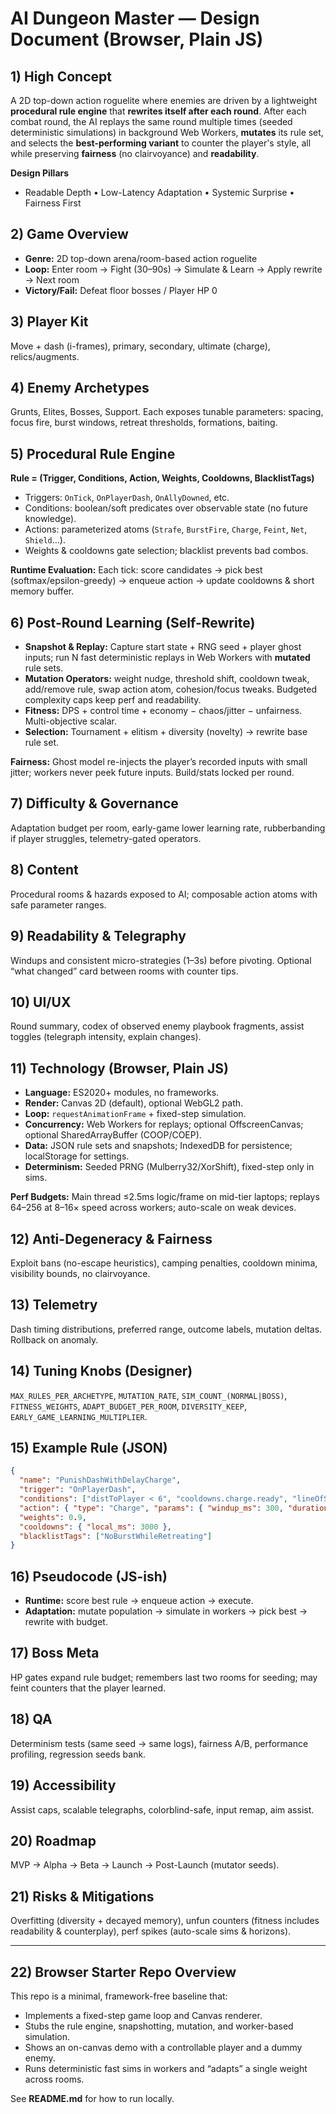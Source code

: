 # AI Dungeon Master — Design Document (Browser, Plain JS)

## 1) High Concept
A 2D top-down action roguelite where enemies are driven by a lightweight **procedural rule engine** that **rewrites itself after each round**. After each combat round, the AI replays the same round multiple times (seeded deterministic simulations) in background Web Workers, **mutates** its rule set, and selects the **best-performing variant** to counter the player's style, all while preserving **fairness** (no clairvoyance) and **readability**.

**Design Pillars**
- Readable Depth • Low-Latency Adaptation • Systemic Surprise • Fairness First

## 2) Game Overview
- **Genre:** 2D top-down arena/room-based action roguelite
- **Loop:** Enter room → Fight (30–90s) → Simulate & Learn → Apply rewrite → Next room
- **Victory/Fail:** Defeat floor bosses / Player HP 0

## 3) Player Kit
Move + dash (i-frames), primary, secondary, ultimate (charge), relics/augments.

## 4) Enemy Archetypes
Grunts, Elites, Bosses, Support. Each exposes tunable parameters: spacing, focus fire, burst windows, retreat thresholds, formations, baiting.

## 5) Procedural Rule Engine
**Rule = (Trigger, Conditions, Action, Weights, Cooldowns, BlacklistTags)**
- Triggers: `OnTick`, `OnPlayerDash`, `OnAllyDowned`, etc.
- Conditions: boolean/soft predicates over observable state (no future knowledge).
- Actions: parameterized atoms (`Strafe`, `BurstFire`, `Charge`, `Feint`, `Net`, `Shield`…).
- Weights & cooldowns gate selection; blacklist prevents bad combos.

**Runtime Evaluation:**
Each tick: score candidates → pick best (softmax/epsilon-greedy) → enqueue action → update cooldowns & short memory buffer.

## 6) Post-Round Learning (Self-Rewrite)
- **Snapshot & Replay:** Capture start state + RNG seed + player ghost inputs; run N fast deterministic replays in Web Workers with **mutated** rule sets.
- **Mutation Operators:** weight nudge, threshold shift, cooldown tweak, add/remove rule, swap action atom, cohesion/focus tweaks. Budgeted complexity caps keep perf and readability.
- **Fitness:** DPS + control time + economy − chaos/jitter − unfairness. Multi-objective scalar.
- **Selection:** Tournament + elitism + diversity (novelty) → rewrite base rule set. 

**Fairness:** Ghost model re-injects the player’s recorded inputs with small jitter; workers never peek future inputs. Build/stats locked per round.

## 7) Difficulty & Governance
Adaptation budget per room, early-game lower learning rate, rubberbanding if player struggles, telemetry-gated operators.

## 8) Content
Procedural rooms & hazards exposed to AI; composable action atoms with safe parameter ranges.

## 9) Readability & Telegraphy
Windups and consistent micro-strategies (1–3s) before pivoting. Optional “what changed” card between rooms with counter tips.

## 10) UI/UX
Round summary, codex of observed enemy playbook fragments, assist toggles (telegraph intensity, explain changes).

## 11) Technology (Browser, Plain JS)
- **Language:** ES2020+ modules, no frameworks.
- **Render:** Canvas 2D (default), optional WebGL2 path.
- **Loop:** `requestAnimationFrame` + fixed-step simulation.
- **Concurrency:** Web Workers for replays; optional OffscreenCanvas; optional SharedArrayBuffer (COOP/COEP).
- **Data:** JSON rule sets and snapshots; IndexedDB for persistence; localStorage for settings.
- **Determinism:** Seeded PRNG (Mulberry32/XorShift), fixed-step only in sims.

**Perf Budgets:** Main thread ≤2.5ms logic/frame on mid-tier laptops; replays 64–256 at 8–16× speed across workers; auto-scale on weak devices.

## 12) Anti-Degeneracy & Fairness
Exploit bans (no-escape heuristics), camping penalties, cooldown minima, visibility bounds, no clairvoyance.

## 13) Telemetry
Dash timing distributions, preferred range, outcome labels, mutation deltas. Rollback on anomaly.

## 14) Tuning Knobs (Designer)
`MAX_RULES_PER_ARCHETYPE`, `MUTATION_RATE`, `SIM_COUNT_(NORMAL|BOSS)`, `FITNESS_WEIGHTS`, `ADAPT_BUDGET_PER_ROOM`, `DIVERSITY_KEEP`, `EARLY_GAME_LEARNING_MULTIPLIER`.

## 15) Example Rule (JSON)
```json
{
  "name": "PunishDashWithDelayCharge",
  "trigger": "OnPlayerDash",
  "conditions": ["distToPlayer < 6", "cooldowns.charge.ready", "lineOfSight"],
  "action": { "type": "Charge", "params": { "windup_ms": 300, "duration_ms": 600, "overshoot": 1.2 } },
  "weights": 0.9,
  "cooldowns": { "local_ms": 3000 },
  "blacklistTags": ["NoBurstWhileRetreating"]
}
```

## 16) Pseudocode (JS-ish)
- **Runtime:** score best rule → enqueue action → execute.
- **Adaptation:** mutate population → simulate in workers → pick best → rewrite with budget.

## 17) Boss Meta
HP gates expand rule budget; remembers last two rooms for seeding; may feint counters that the player learned.

## 18) QA
Determinism tests (same seed → same logs), fairness A/B, performance profiling, regression seeds bank.

## 19) Accessibility
Assist caps, scalable telegraphs, colorblind-safe, input remap, aim assist.

## 20) Roadmap
MVP → Alpha → Beta → Launch → Post-Launch (mutator seeds).

## 21) Risks & Mitigations
Overfitting (diversity + decayed memory), unfun counters (fitness includes readability & counterplay), perf spikes (auto-scale sims & horizons).

---

## 22) Browser Starter Repo Overview
This repo is a minimal, framework-free baseline that:
- Implements a fixed-step game loop and Canvas renderer.
- Stubs the rule engine, snapshotting, mutation, and worker-based simulation.
- Shows an on-canvas demo with a controllable player and a dummy enemy.
- Runs deterministic fast sims in workers and “adapts” a single weight across rooms.

See **README.md** for how to run locally.
